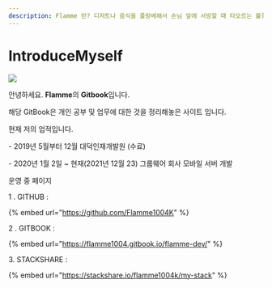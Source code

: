 ```yaml
---
description: Flamme 란? 디저트나 음식을 플랑베해서 손님 앞에 서빙할 때 타오르는 불꽃.
---
```


# IntroduceMyself

![](.gitbook/assets/kakaotalk\_photo\_2021-01-04-16-41-50.jpeg)

안녕하세요. **Flamme**의 **Gitbook**입니다.

해당 GitBook은 개인 공부 및 업무에 대한 것을 정리해놓은 사이트 입니다.

현재 저의 업적입니다.

\- 2019년 5월부터 12월 대덕인재개발원 (수료)

\- 2020년 1월 2일 \~ 현재(2021년 12월 23) 그룹웨어 회사 모바일 서버 개발

운영 중 페이지

1 . GITHUB :

{% embed url="https://github.com/Flamme1004K" %}

2 . GITBOOK :

{% embed url="https://flamme1004.gitbook.io/flamme-dev/" %}

3\. STACKSHARE :

{% embed url="https://stackshare.io/flamme1004k/my-stack" %}
